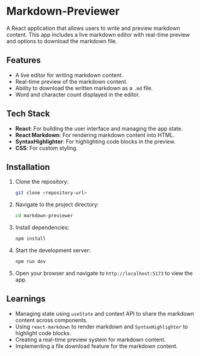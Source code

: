 
# Markdown-Previewer

A React application that allows users to write and preview markdown content. This app includes a live markdown editor with real-time preview and options to download the markdown file.

## Features
- A live editor for writing markdown content.
- Real-time preview of the markdown content.
- Ability to download the written markdown as a `.md` file.
- Word and character count displayed in the editor.

## Tech Stack
- **React**: For building the user interface and managing the app state.
- **React Markdown**: For rendering markdown content into HTML.
- **SyntaxHighlighter**: For highlighting code blocks in the preview.
- **CSS**: For custom styling.

## Installation
1. Clone the repository:
   ```bash
   git clone <repository-url>
   ```
2. Navigate to the project directory:
   ```bash
   cd markdown-previewer
   ```
3. Install dependencies:
   ```bash
   npm install
   ```
4. Start the development server:
   ```bash
   npm run dev
   ```
5. Open your browser and navigate to `http://localhost:5173` to view the app.

## Learnings
- Managing state using `useState` and context API to share the markdown content across components.
- Using `react-markdown` to render markdown and `SyntaxHighlighter` to highlight code blocks.
- Creating a real-time preview system for markdown content.
- Implementing a file download feature for the markdown content.
